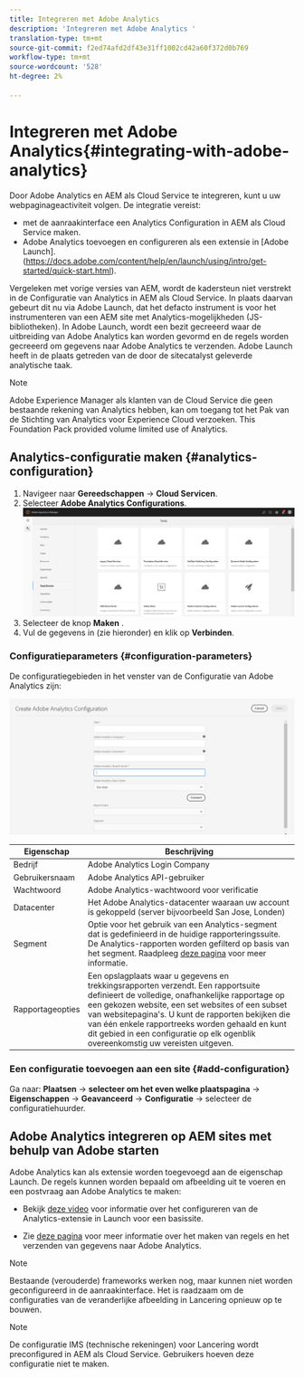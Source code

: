 ```yaml
---
title: Integreren met Adobe Analytics
description: 'Integreren met Adobe Analytics '
translation-type: tm+mt
source-git-commit: f2ed74afd2df43e31ff1002cd42a60f372d0b769
workflow-type: tm+mt
source-wordcount: '528'
ht-degree: 2%

---
```



# Integreren met Adobe Analytics{#integrating-with-adobe-analytics}

Door Adobe Analytics en AEM als Cloud Service te integreren, kunt u uw webpaginageactiviteit volgen. De integratie vereist:

* met de aanraakinterface een Analytics Configuration in AEM als Cloud Service maken.
* Adobe Analytics toevoegen en configureren als een extensie in [Adobe Launch].(https://docs.adobe.com/content/help/en/launch/using/intro/get-started/quick-start.html).

Vergeleken met vorige versies van AEM, wordt de kadersteun niet verstrekt in de Configuratie van Analytics in AEM als Cloud Service. In plaats daarvan gebeurt dit nu via Adobe Launch, dat het defacto instrument is voor het instrumenteren van een AEM site met Analytics-mogelijkheden (JS-bibliotheken). In Adobe Launch, wordt een bezit gecreeerd waar de uitbreiding van Adobe Analytics kan worden gevormd en de regels worden gecreeerd om gegevens naar Adobe Analytics te verzenden. Adobe Launch heeft in de plaats getreden van de door de sitecatalyst geleverde analytische taak.

>[!NOTE]
>
>Adobe Experience Manager als klanten van de Cloud Service die geen bestaande rekening van Analytics hebben, kan om toegang tot het Pak van de Stichting van Analytics voor Experience Cloud verzoeken. This Foundation Pack provided volume limited use of Analytics.

## Analytics-configuratie maken {#analytics-configuration}

1. Navigeer naar **Gereedschappen** → **Cloud Servicen**.
2. Selecteer **Adobe Analytics Configurations**.
   ![Analytics](assets/analytics_screen1.png "WindowAnalytics-venster")
3. Selecteer de knop **Maken** .
4. Vul de gegevens in (zie hieronder) en klik op **Verbinden**.

### Configuratieparameters {#configuration-parameters}

De configuratiegebieden in het venster van de Configuratie van Adobe Analytics zijn:

![Configuratieparameters](assets/properties_field1.png "ParametersConfiguration")

| Eigenschap | Beschrijving |
|---|---|
| Bedrijf | Adobe Analytics Login Company |
| Gebruikersnaam | Adobe Analytics API-gebruiker |
| Wachtwoord | Adobe Analytics-wachtwoord voor verificatie |
| Datacenter | Het Adobe Analytics-datacenter waaraan uw account is gekoppeld (server bijvoorbeeld San Jose, Londen) |
| Segment | Optie voor het gebruik van een Analytics-segment dat is gedefinieerd in de huidige rapporteringssuite. De Analytics-rapporten worden gefilterd op basis van het segment. Raadpleeg [deze pagina](https://docs.adobe.com/content/help/en/analytics/components/segmentation/seg-overview.html) voor meer informatie. |
| Rapportageopties | Een opslagplaats waar u gegevens en trekkingsrapporten verzendt. Een rapportsuite definieert de volledige, onafhankelijke rapportage op een gekozen website, een set websites of een subset van websitepagina&#39;s. U kunt de rapporten bekijken die van één enkele rapportreeks worden gehaald en kunt dit gebied in een configuratie op elk ogenblik overeenkomstig uw vereisten uitgeven. |

### Een configuratie toevoegen aan een site {#add-configuration}

Ga naar: **Plaatsen** → **selecteer om het even welke plaatspagina** → **Eigenschappen** → **Geavanceerd** → **Configuratie** → selecteer de configuratiehuurder.

## Adobe Analytics integreren op AEM sites met behulp van Adobe starten

Adobe Analytics kan als extensie worden toegevoegd aan de eigenschap Launch. De regels kunnen worden bepaald om afbeelding uit te voeren en een postvraag aan Adobe Analytics te maken:

* Bekijk [deze video](https://docs.adobe.com/content/help/en/analytics-learn/tutorials/implementation/via-adobe-launch/basic-configuration-of-the-analytics-launch-extension.html) voor informatie over het configureren van de Analytics-extensie in Launch voor een basissite.

* Zie [deze pagina](https://docs.adobe.com/content/help/en/core-services-learn/implementing-in-websites-with-launch/implement-solutions/analytics.html) voor meer informatie over het maken van regels en het verzenden van gegevens naar Adobe Analytics.

>[!NOTE]
>
>Bestaande (verouderde) frameworks werken nog, maar kunnen niet worden geconfigureerd in de aanraakinterface. Het is raadzaam om de configuraties van de veranderlijke afbeelding in Lancering opnieuw op te bouwen.

>[!NOTE]
>
>De configuratie IMS (technische rekeningen) voor Lancering wordt preconfigured in AEM als Cloud Service. Gebruikers hoeven deze configuratie niet te maken.
